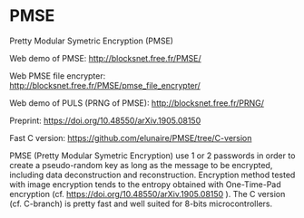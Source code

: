 # PMSE
Pretty Modular Symetric Encryption (PMSE)

Web demo of PMSE:  http://blocksnet.free.fr/PMSE/

Web PMSE file encrypter: http://blocksnet.free.fr/PMSE/pmse_file_encrypter/

Web demo of PULS (PRNG of PMSE): http://blocksnet.free.fr/PRNG/

Preprint: https://doi.org/10.48550/arXiv.1905.08150

Fast C version:  https://github.com/elunaire/PMSE/tree/C-version


PMSE (Pretty Modular Symetric Encryption) use 1 or 2 passwords in order to create a pseudo-random key as long as the message to be encrypted, including data deconstruction and reconstruction. Encryption method tested with image encryption tends to the entropy obtained with One-Time-Pad encryption (cf. https://doi.org/10.48550/arXiv.1905.08150 ). The C version (cf. C-branch) is pretty fast and well suited for 8-bits microcontrollers.

